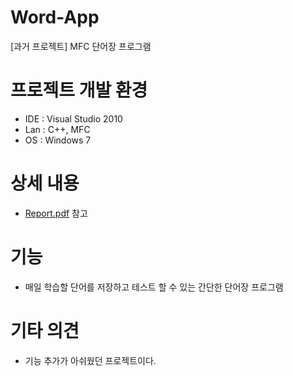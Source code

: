 # Word-App
 [과거 프로젝트] MFC 단어장 프로그램
# 프로젝트 개발 환경
- IDE : Visual Studio 2010 
- Lan : C++, MFC
- OS : Windows 7   

# 상세 내용
- [Report.pdf](./Word_App/Report.pdf) 참고  

# 기능  
- 매일 학습할 단어를 저장하고 테스트 할 수 있는 간단한 단어장 프로그램  

# 기타 의견  
- 기능 추가가 아쉬웠던 프로젝트이다.  